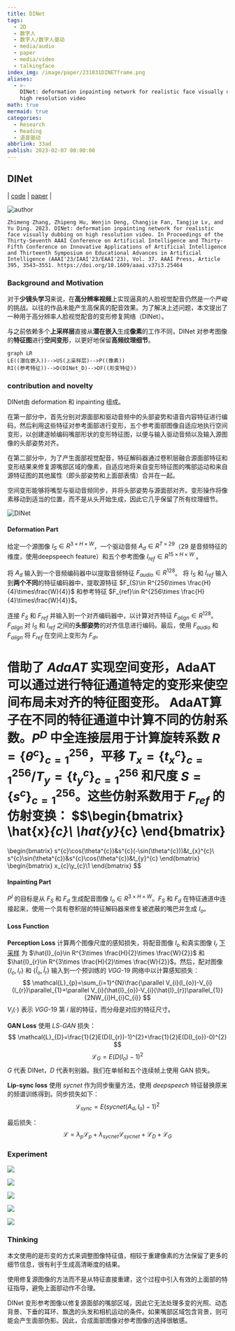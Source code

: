 ```yaml
---
title: DINet
tags:
  - 2D
  - 数字人
  - 数字人/数字人驱动
  - media/audio
  - paper
  - media/video
  - talkingface
index_img: /image/paper/231031DINETframe.png
aliases:
  - >-
    DINet: deformation inpainting network for realistic face visually dubbing on
    high resolution video
math: true
mermaid: true
categories:
  - Research
  - Reading
  - 语音驱动
abbrlink: 33ad
publish: 2023-02-07 00:00:00
---
```


## DINet

| [code](https://github.com/MRzzm/DINet) | [paper](https://arxiv.org/abs/2303.03988) |

![author](../../../../image/paper/231031DINETauthor.png)

```citation
Zhimeng Zhang, Zhipeng Hu, Wenjin Deng, Changjie Fan, Tangjie Lv, and Yu Ding. 2023. DINet: deformation inpainting network for realistic face visually dubbing on high resolution video. In Proceedings of the Thirty-Seventh AAAI Conference on Artificial Intelligence and Thirty-Fifth Conference on Innovative Applications of Artificial Intelligence and Thirteenth Symposium on Educational Advances in Artificial Intelligence (AAAI'23/IAAI'23/EAAI'23), Vol. 37. AAAI Press, Article 395, 3543–3551. https://doi.org/10.1609/aaai.v37i3.25464
```

### Background and Motivation
对于**少镜头学习**来说，在**高分辨率视频**上实现逼真的人脸视觉配音仍然是一个严峻的挑战。以往的作品未能产生高保真的配音效果。为了解决上述问题，本文提出了一种用于高分辨率人脸视觉配音的变形修复网络（DINet）。

与之前依赖多个**上采样层**直接从**潜在嵌入**生成**像素**的工作不同，DINet 对参考图像的**特征图**进行**空间变形**，以更好地保留**高频纹理细节**。

```mermaid
graph LR
LE((潜在嵌入))-->US(上采样层)-->P((像素))
RI((参考特征))-->D(DINet_D)-->DF((形变特征))
```

### contribution and novelty

DINet由 deformation 和 inpainting 组成。

在第一部分中，首先分别对源面部和驱动音频中的头部姿势和语音内容特征进行编码，然后利用这些特征对参考面部进行变形，五个参考面部图像自适应地执行空间变形，以创建逐帧编码嘴部形状的变形特征图，以便与输入驱动音频以及输入源图像的头部姿势对齐。

在第二部分中，为了产生面部视觉配音，特征解码器通过卷积层融合源面部特征和变形结果来修复源嘴部区域的像素，自适应地将来自变形特征图的嘴部运动和来自源特征图的其他属性（即头部姿势和上面部表情）合并在一起。

空间变形能够将嘴型与驱动音频同步，并将头部姿势与源面部对齐。变形操作将像素移动到适当的位置，而不是从头开始生成，因此它几乎保留了所有纹理细节。

![DINet](../../../../image/paper/231031DINETframe.png)

#### Deformation Part 
给定一个源图像 $I_{S}\in R^{3\times H\times W}$，一个驱动音频 $A_{d}\in R^{T\times 29}$（29 是音频特征的维度，使用deepspeech feature）和五个参考图像 $I_{ref}\in R^{15\times H\times W}$ 。

将 $A_{d}$ 输入到一个音频编码器中以提取音频特征 $F_{audio}\in R^{128}$。 将 $I_{S}$ 和 $I_{ref}$ 输入到**两个不同**的特征编码器中，提取源特征 $F_{S}\in R^{256\times \frac{H}{4}\times\frac{W}{4}}$ 和参考特征 $F_{ref}\in R^{256\times \frac{H}{4}\times\frac{W}{4}}$。

连接 $F_{S}$ 和 $F_{ref}$ 并输入到一个对齐编码器中，以计算对齐特征 $F_{align}\in R^{128}$。$F_{align}$ 对 $I_{S}$ 和 $I_{ref}$ 之间的**头部姿势**的对齐信息进行编码。最后，使用  $F_{audio}$ 和  $F_{align}$ 将 $F_{ref}$ 在空间上变形为 $F_{d}$。

借助了 $AdaAT$ 实现空间变形，AdaAT 可以通过进行特征通道特定的变形来使空间布局未对齐的特征图变形。 AdaAT算子在不同的特征通道中计算不同的仿射系数。$P^{D}$ 中全连接层用于计算旋转系数 $R=\{\theta^{c}\}^{256}_{c=1}$，平移 $T_{x}=\{t^{c}_{x}\}^{256}_{c=1}/T_{y}=\{t^{c}_{y}\}^{256}_{c=1}$ 和尺度 $S=\{s^{c}\}^{256}_{c=1}$。这些仿射系数用于 $F_{ref}$ 的仿射变换：
$$\begin{bmatrix}
\hat{x}_{c}\\
\hat{y}_{c} 
\end{bmatrix}
=
\begin{bmatrix}
s^{c}\cos(\theta^{c})&s^{c}(-\sin(\theta^{c}))&t_{x}^{c}\\
s^{c}\sin(\theta^{c})&s^{c}\cos(\theta^{c})&t_{y}^{c}
\end{bmatrix}
\begin{bmatrix}
x_{c}\\y_{c}\\1
\end{bmatrix}
$$

#### Inpainting Part
$P^{I}$ 的目标是从 $F_{S}$ 和 $F_{d}$ 生成配音图像 $I_{o}\in R^{3\times H\times W}$。$F_{S}$ 和 $F_{d}$ 在特征通道中连接起来，使用一个具有卷积层的特征解码器来修复被遮蔽的嘴巴并生成 $I_{o}$。

#### Loss Function

**Perception Loss**
计算两个图像尺度的感知损失，将配音图像 $I_{o}$ 和真实图像 $I_{r}$ [下采样](../../../Concept/AI/采样.md#下采样（Downsampling）) 为 $\hat{I}_{o}\in R^{3\times \frac{H}{2}\times \frac{W}{2}}$ 和 $\hat{I}_{r}\in R^{3\times \frac{H}{2}\times \frac{W}{2}}$。然后，配对图像 $\{I_{o}, I_{r}\}$ 和 $\{\hat{I}_{o}, \hat{I}_{r}\}$ 输入到一个预训练的 $VGG\text{-}19$ 网络中以计算感知损失：
$$
\mathcal{L}_{p}=\sum_{i=1}^{N}\frac{\parallel V_{i}(I_{o})-V_{i}(I_{r})\parallel_{1}+\parallel V_{i}(\hat{I}_{o})-V_{i}(\hat{I}_{r})\parallel_{1}}{2NW_{i}H_{i}C_{i}}
$$
$V_{i}(\cdot)$ 表示 $VGG\text{-}19$ 第 $i$ 层的特征，而分母是对应的特征尺寸。

**GAN Loss**
使用 $LS\text{-}GAN$ 损失：
$$
\mathcal{L}_{D}=\frac{1}{2}E(D(I_{r})-1)^{2}+\frac{1}{2}E(D(I_{o})-0)^{2}
$$
$$
\mathcal{L}_{G}=E(D(I_{o})-1)^{2}
$$
$G$ 代表 DINet，$D$ 代表判别器。我们在单帧和五个连续帧上使用 GAN 损失。 

**Lip-sync loss**
使用 $sycnet$ 作为同步衡量方法，使用 $deepspeech$ 特征替换原来的频谱训练得到。同步损失如下：
$$
\mathcal{L}_{sync}=E(sycnet(A_{d},I_{o})-1)^{2}
$$

最后损失：
$$
\mathcal{L}=\lambda_{p}\mathcal{L}_{p}+\lambda_{sycnet}\mathcal{L}_{sycnet}+\mathcal{L}_{D}+\mathcal{L}_{G}
$$

### Experiment

![](../../../../image/paper/231101DINETsync.png)

![](../../../../image/paper/231101DINETencoder.png)

![](../../../../image/paper/231101DINETquantitative.png)

![](../../../../image/paper/231101DINETablation.png)

![](../../../../image/paper/231101DINETablaquan.png)

### Thinking

本文使用的是形变的方式来调整图像特征值，相较于重建像素的方法保留了更多的细节信息，很有利于生成高清晰度的结果。

使用修复源图像的方法而不是从特征直接重建，这个过程中引入有效的上面部的特征指导，避免上面部动作不合理。

DINet 变形参考图像以修复源面部的嘴部区域，因此它无法处理多变的光照、动态背景、下垂的耳环、飘逸的头发和相机运动的条件。如果嘴部区域包含背景，则可能会产生面部伪影。因此，合成面部图像对参考图像的选择很敏感。
